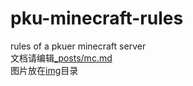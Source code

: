 # pku-minecraft-rules
rules of a pkuer minecraft server  
文档请编辑[_posts/mc.md](_posts/mc.md)  
图片放在[img](img/)目录    
